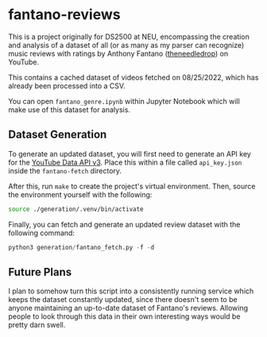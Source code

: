 # fantano-reviews

This is a project originally for DS2500 at NEU, encompassing the creation and analysis of a dataset of all (or as many as my parser can recognize)
music reviews with ratings by Anthony Fantano
([theneedledrop](https://www.youtube.com/user/theneedledrop)) on YouTube.

This contains a cached dataset of videos fetched on 08/25/2022, which has already been processed
into a CSV.

You can open `fantano_genre.ipynb` within Jupyter Notebook which will make use of this dataset
for analysis.

## Dataset Generation

To generate an updated dataset, you will first need to generate an API key for the [YouTube Data
API v3](https://cloud.google.com/docs/authentication/api-keys?authuser=1). Place this within a file
called `api_key.json` inside the `fantano-fetch` directory.

After this, run `make` to create the project's virtual environment. Then, source the environment yourself with the following:

```bash
source ./generation/.venv/bin/activate
```

Finally, you can fetch and generate an updated review dataset with the following command:

```python
python3 generation/fantano_fetch.py -f -d
```

## Future Plans

I plan to somehow turn this script into a consistently running service which keeps the dataset constantly updated, since there doesn't seem to be anyone maintaining an up-to-date dataset of Fantano's reviews. Allowing people to look through this data in their own interesting ways would be pretty darn swell.
